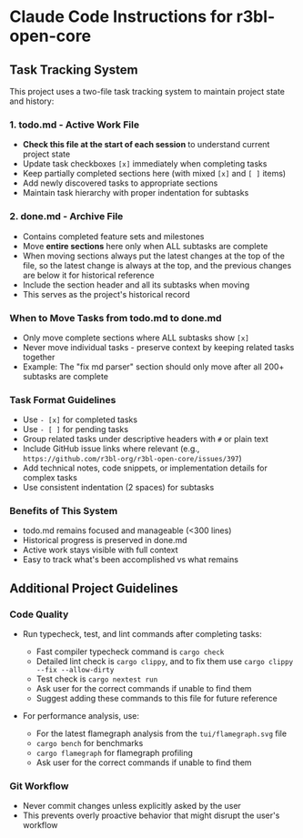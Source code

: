 # Claude Code Instructions for r3bl-open-core

## Task Tracking System

This project uses a two-file task tracking system to maintain project state and history:

### 1. todo.md - Active Work File

- **Check this file at the start of each session** to understand current project state
- Update task checkboxes `[x]` immediately when completing tasks
- Keep partially completed sections here (with mixed `[x]` and `[ ]` items)
- Add newly discovered tasks to appropriate sections
- Maintain task hierarchy with proper indentation for subtasks

### 2. done.md - Archive File

- Contains completed feature sets and milestones
- Move **entire sections** here only when ALL subtasks are complete
- When moving sections always put the latest changes at the top of the file, so the latest
  change is always at the top, and the previous changes are below it for historical reference
- Include the section header and all its subtasks when moving
- This serves as the project's historical record

### When to Move Tasks from todo.md to done.md

- Only move complete sections where ALL subtasks show `[x]`
- Never move individual tasks - preserve context by keeping related tasks together
- Example: The "fix md parser" section should only move after all 200+ subtasks are complete

### Task Format Guidelines

- Use `- [x]` for completed tasks
- Use `- [ ]` for pending tasks
- Group related tasks under descriptive headers with `#` or plain text
- Include GitHub issue links where relevant (e.g.,
  `https://github.com/r3bl-org/r3bl-open-core/issues/397`)
- Add technical notes, code snippets, or implementation details for complex tasks
- Use consistent indentation (2 spaces) for subtasks

### Benefits of This System

- todo.md remains focused and manageable (<300 lines)
- Historical progress is preserved in done.md
- Active work stays visible with full context
- Easy to track what's been accomplished vs what remains

## Additional Project Guidelines

### Code Quality

- Run typecheck, test, and lint commands after completing tasks:
  - Fast compiler typecheck command is `cargo check`
  - Detailed lint check is `cargo clippy`, and to fix them use `cargo clippy --fix --allow-dirty`
  - Test check is `cargo nextest run`
  - Ask user for the correct commands if unable to find them
  - Suggest adding these commands to this file for future reference

- For performance analysis, use:
  - For the latest flamegraph analysis from the `tui/flamegraph.svg` file
  - `cargo bench` for benchmarks
  - `cargo flamegraph` for flamegraph profiling
  - Ask user for the correct commands if unable to find them

### Git Workflow

- Never commit changes unless explicitly asked by the user
- This prevents overly proactive behavior that might disrupt the user's workflow
